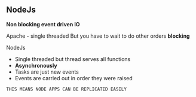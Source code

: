 NodeJs 
-----

**Non blocking event driven IO**

Apache - single threaded
But you have to wait to do other orders
**blocking**

NodeJs

- Single threaded but thread serves all functions
- **Asynchronously**
- Tasks are just new events
- Events are carried out in order they were raised  

` THIS MEANS NODE APPS CAN BE REPLICATED EASILY `

